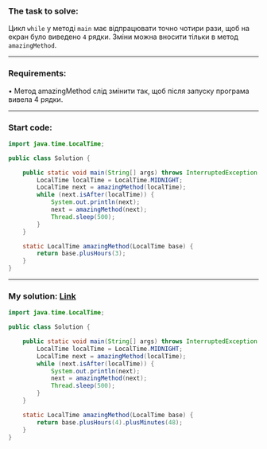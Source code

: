 ### **The task to solve:**  

Цикл `while` у методі `main` має відпрацювати точно чотири рази, щоб на екран було виведено `4` рядки. Зміни можна вносити тільки в метод `amazingMethod`.

---

### **Requirements:**  

• Метод amazingMethod слід змінити так, щоб після запуску програма вивела 4 рядки.

---

### **Start code:**  

```java
import java.time.LocalTime;

public class Solution {

    public static void main(String[] args) throws InterruptedException {
        LocalTime localTime = LocalTime.MIDNIGHT;
        LocalTime next = amazingMethod(localTime);
        while (next.isAfter(localTime)) {
            System.out.println(next);
            next = amazingMethod(next);
            Thread.sleep(500);
        }                 
    }

    static LocalTime amazingMethod(LocalTime base) {
        return base.plusHours(3);
    }
}
```

---

### **My solution: [Link](./src/Solution.java)**  

```java
import java.time.LocalTime;

public class Solution {

    public static void main(String[] args) throws InterruptedException {
        LocalTime localTime = LocalTime.MIDNIGHT;
        LocalTime next = amazingMethod(localTime);
        while (next.isAfter(localTime)) {
            System.out.println(next);
            next = amazingMethod(next);
            Thread.sleep(500);
        }                 
    }

    static LocalTime amazingMethod(LocalTime base) {
        return base.plusHours(4).plusMinutes(48);
    }
}
```
